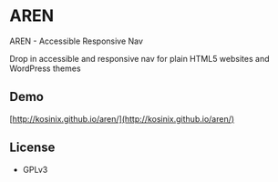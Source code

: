 # AREN
AREN - Accessible Responsive Nav

Drop in accessible and responsive nav for plain HTML5 websites and WordPress themes

## Demo
[http://kosinix.github.io/aren/](http://kosinix.github.io/aren/)

## License

- GPLv3
